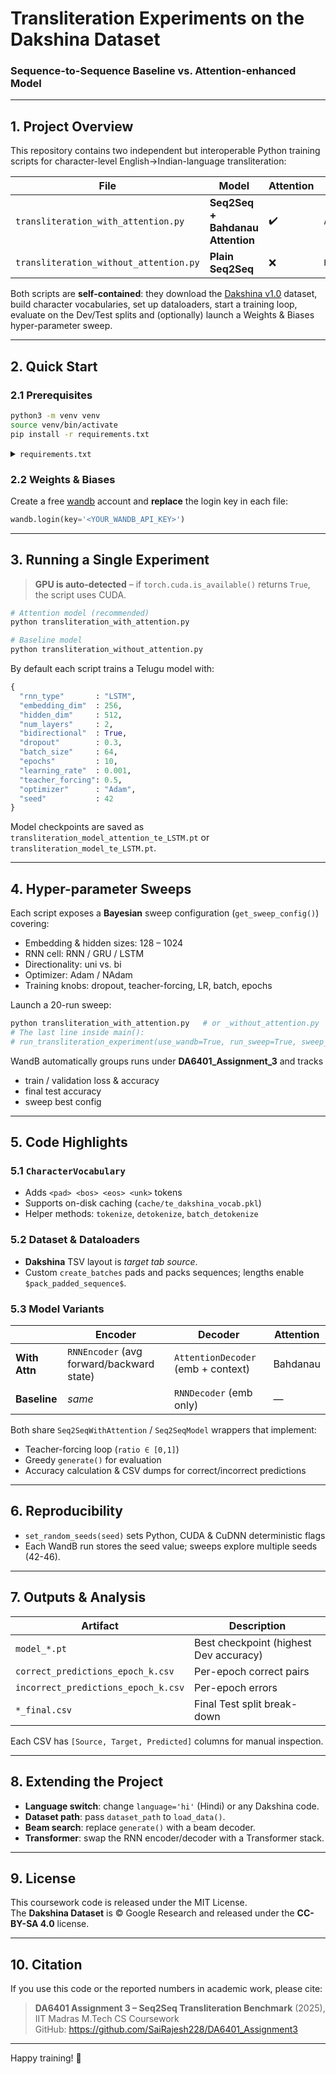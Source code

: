 # Transliteration Experiments on the Dakshina Dataset  
### Sequence-to-Sequence Baseline **vs.** Attention-enhanced Model

---

## 1. Project Overview
This repository contains two independent but interoperable Python training scripts for character-level English→Indian-language transliteration:

| File | Model  | Attention | Decoder | Run Mode |
|------|--------|-----------|---------|----------|
| `transliteration_with_attention.py` | **Seq2Seq + Bahdanau Attention** | ✔️ | `AttentionDecoder` | default `run_transliteration_experiment` |
| `transliteration_without_attention.py` | **Plain Seq2Seq** | ❌ | `RNNDecoder` | default `run_transliteration_experiment` |

Both scripts are **self-contained**: they download the [Dakshina v1.0](https://storage.googleapis.com/gresearch/dakshina/) dataset, build character vocabularies, set up dataloaders, start a training loop, evaluate on the Dev/Test splits and (optionally) launch a Weights & Biases hyper-parameter sweep.

---

## 2. Quick Start

### 2.1 Prerequisites
```bash
python3 -m venv venv
source venv/bin/activate
pip install -r requirements.txt
```

<details>
<summary><code>requirements.txt</code></summary>

```
torch>=2.2
tqdm
pandas
wandb
```
</details>

### 2.2 Weights & Biases
Create a free [wandb](https://wandb.ai) account and **replace** the login key in each file:
```python
wandb.login(key='<YOUR_WANDB_API_KEY>')
```

---

## 3. Running a Single Experiment

> **GPU is auto-detected** – if `torch.cuda.is_available()` returns `True`, the script uses CUDA.

```bash
# Attention model (recommended)
python transliteration_with_attention.py

# Baseline model
python transliteration_without_attention.py
```

By default each script trains a Telugu model with:

```python
{
  "rnn_type"       : "LSTM",
  "embedding_dim"  : 256,
  "hidden_dim"     : 512,
  "num_layers"     : 2,
  "bidirectional"  : True,
  "dropout"        : 0.3,
  "batch_size"     : 64,
  "epochs"         : 10,
  "learning_rate"  : 0.001,
  "teacher_forcing": 0.5,
  "optimizer"      : "Adam",
  "seed"           : 42
}
```

Model checkpoints are saved as  
`transliteration_model_attention_te_LSTM.pt` or `transliteration_model_te_LSTM.pt`.

---

## 4. Hyper-parameter Sweeps

Each script exposes a **Bayesian** sweep configuration (`get_sweep_config()`) covering:

* Embedding & hidden sizes: 128 – 1024  
* RNN cell: RNN / GRU / LSTM  
* Directionality: uni vs. bi  
* Optimizer: Adam / NAdam  
* Training knobs: dropout, teacher-forcing, LR, batch, epochs

Launch a 20-run sweep:

```bash
python transliteration_with_attention.py   # or _without_attention.py
# The last line inside main():
# run_transliteration_experiment(use_wandb=True, run_sweep=True, sweep_count=20)
```

WandB automatically groups runs under **DA6401_Assignment_3** and tracks
* train / validation loss & accuracy  
* final test accuracy  
* sweep best config  

---

## 5. Code Highlights

### 5.1 `CharacterVocabulary`
* Adds `<pad> <bos> <eos> <unk>` tokens  
* Supports on-disk caching (`cache/te_dakshina_vocab.pkl`)  
* Helper methods: `tokenize`, `detokenize`, `batch_detokenize`

### 5.2 Dataset & Dataloaders
* **Dakshina** TSV layout is _target tab source_.  
* Custom `create_batches` pads and packs sequences; lengths enable `$pack_padded_sequence$`.

### 5.3 Model Variants
|                | Encoder                                | Decoder                               | Attention |
|----------------|----------------------------------------|---------------------------------------|-----------|
| **With Attn** | `RNNEncoder` (avg forward/backward state) | `AttentionDecoder` (emb + context)    | Bahdanau  |
| **Baseline**  | _same_                                 | `RNNDecoder` (emb only)               | —         |

Both share `Seq2SeqWithAttention` / `Seq2SeqModel` wrappers that implement:

* Teacher-forcing loop (`ratio ∈ [0,1]`)  
* Greedy `generate()` for evaluation  
* Accuracy calculation & CSV dumps for correct/incorrect predictions  

---

## 6. Reproducibility

* `set_random_seeds(seed)` sets Python, CUDA & CuDNN deterministic flags  
* Each WandB run stores the seed value; sweeps explore multiple seeds (42-46).

---

## 7. Outputs & Analysis

| Artifact | Description |
|----------|-------------|
| `model_*.pt` | Best checkpoint (highest Dev accuracy) |
| `correct_predictions_epoch_k.csv` | Per-epoch correct pairs |
| `incorrect_predictions_epoch_k.csv` | Per-epoch errors |
| `*_final.csv` | Final Test split break-down |

Each CSV has `[Source, Target, Predicted]` columns for manual inspection.

---

## 8. Extending the Project

* **Language switch**: change `language='hi'` (Hindi) or any Dakshina code.  
* **Dataset path**: pass `dataset_path` to `load_data()`.  
* **Beam search**: replace `generate()` with a beam decoder.  
* **Transformer**: swap the RNN encoder/decoder with a Transformer stack.

---

## 9. License

This coursework code is released under the MIT License.  
The **Dakshina Dataset** is © Google Research and released under the **CC-BY-SA 4.0** license.

---

## 10. Citation
If you use this code or the reported numbers in academic work, please cite:

> **DA6401 Assignment 3 – Seq2Seq Transliteration Benchmark** (2025),  
> IIT Madras M.Tech CS Coursework  
> GitHub: <https://github.com/SaiRajesh228/DA6401_Assignment3>

---
Happy training! 🚀
